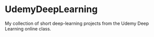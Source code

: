 # UdemyDeepLearning
My collection of short deep-learning projects from the Udemy Deep Learning online class.
